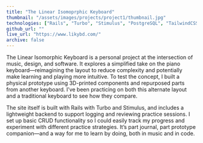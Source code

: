 ```yaml
---
title: "The Linear Isomoprphic Keyboard"
thumbnail: "/assets/images/projects/project1/thumbnail.jpg"
technologies: ["Rails", "Turbo", "Stimulus", "PostgreSQL", "TailwindCSS"]
github_url: ""
live_url: "https://www.likybd.com/"
archive: false
---
```


The Linear Isomorphic Keyboard is a personal project at the intersection of music, design, and software. It explores a simplified take on the piano keyboard—reimagining the layout to reduce complexity and potentially make learning and playing more intuitive. To test the concept, I built a physical prototype using 3D-printed components and repurposed parts from another keyboard. I’ve been practicing on both this alternate layout and a traditional keyboard to see how they compare.

The site itself is built with Rails with Turbo and Stimulus, and includes a lightweight backend to support logging and reviewing practice sessions. I set up basic CRUD functionality so I could easily track my progress and experiment with different practice strategies. It’s part journal, part prototype companion—and a way for me to learn by doing, both in music and in code.


